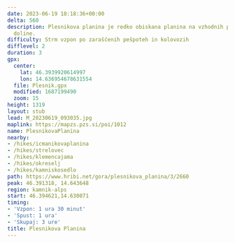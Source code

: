 ```yaml
---
date: 2023-06-19 18:18:36+00:00
delta: 560
description: Plesnikova planina je redko obiskana planina na vzhodnih pobočjih Logarske
  doline.
difficulty: Strm vzpon po zaraščenih pešpoteh in kolovozih
difflevel: 2
duration: 3
gpx:
  center:
    lat: 46.3939920614997
    lon: 14.636954678631554
  file: Plesnik.gpx
  modified: 1687199490
  zoom: 15
height: 1319
layout: stub
lead: M_20230619_093035.jpg
maplink: https://mapzs.pzs.si/poi/1012
name: PlesnikovaPlanina
nearby:
- /hikes/icmanikovaplanina
- /hikes/strelovec
- /hikes/klemencajama
- /hikes/okreselj
- /hikes/kamniskosedlo
path: https://www.hribi.net/gora/plesnikova_planina/3/2660
peak: 46.391318, 14.643648
region: kamnik-alps
start: 46.394621,14.630071
timing:
- 'Vzpon: 1 ura 30 minut'
- 'Spust: 1 ura'
- 'Skupaj: 3 ure'
title: Plesnikova Planina
---
```

